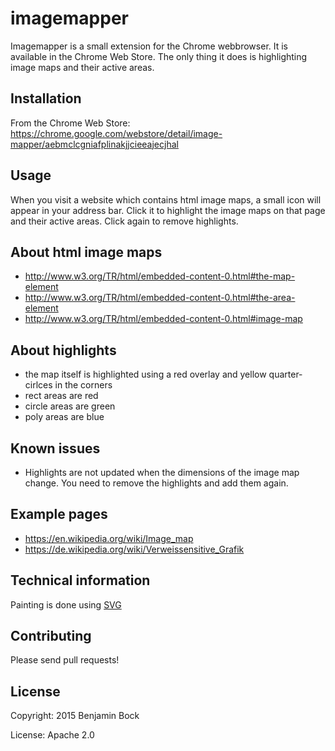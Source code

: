 # imagemapper

Imagemapper is a small extension for the Chrome webbrowser. It is available in the Chrome Web Store. The only thing it does is highlighting image maps and their active areas.

## Installation

From the Chrome Web Store: https://chrome.google.com/webstore/detail/image-mapper/aebmclcgniafplinakjjcieeajecjhal

## Usage

When you visit a website which contains html image maps, a small icon will appear in your address bar. Click it to highlight the image maps on that page and their active areas. Click again to remove highlights.

## About html image maps

* http://www.w3.org/TR/html/embedded-content-0.html#the-map-element
* http://www.w3.org/TR/html/embedded-content-0.html#the-area-element
* http://www.w3.org/TR/html/embedded-content-0.html#image-map

## About highlights

* the map itself is highlighted using a red overlay and yellow quarter-cirlces in the corners
* rect areas are red
* circle areas are green
* poly areas are blue

## Known issues

* Highlights are not updated when the dimensions of the image map change. You need to remove the highlights and add them again.

## Example pages

* https://en.wikipedia.org/wiki/Image_map
* https://de.wikipedia.org/wiki/Verweissensitive_Grafik

## Technical information

Painting is done using [SVG](http://www.w3.org/TR/SVG/)

## Contributing

Please send pull requests!

## License

Copyright: 2015 Benjamin Bock

License: Apache 2.0
